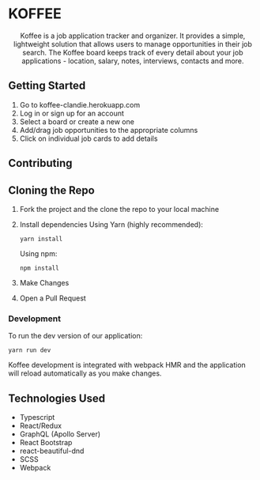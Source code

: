 # KOFFEE

<p align="center">
Koffee is a job application tracker and organizer. It provides a simple, lightweight solution that allows users to manage opportunities in their job search. The Koffee board keeps track of every detail about your job applications - location, salary, notes, interviews, contacts and more.
</p>

## Getting Started

1. Go to koffee-clandie.herokuapp.com
2. Log in or sign up for an account
3. Select a board or create a new one
4. Add/drag job opportunities to the appropriate columns
5. Click on individual job cards to add details


## Contributing

## Cloning the Repo
1. Fork the project and the clone the repo to your local machine
2. Install dependencies
   Using Yarn (highly recommended):
   ```
   yarn install
   ```

   Using npm:
   ```
   npm install
   ```

3. Make Changes
4. Open a Pull Request

### Development
To run the dev version of our application:
```
yarn run dev
```
Koffee development is integrated with webpack HMR and the application will reload automatically as you make changes.


## Technologies Used

- Typescript
- React/Redux
- GraphQL (Apollo Server)
- React Bootstrap
- react-beautiful-dnd
- SCSS
- Webpack

